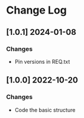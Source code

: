 # Change Log

## [1.0.1] 2024-01-08
### Changes

- Pin versions in REQ.txt

## [1.0.0] 2022-10-20
### Changes

- Code the basic structure

